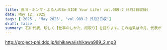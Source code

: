 ```yaml
---
title: 石川・ホンマ・ぶるんのBe-SIDE Your Life! vol.989-2（5月2日収録）
date: May 12, 2025
tags: ['2025', 'May 2025', 'vol.989-2（5月2日収']
draft: false
summary: 石川代表、珍しく【仕事のしかた、段取り】を語ります。その結果は今月、代表が担当する番組で順次放送されますので、ご注目ください。（仕事のストレスを早めに解消するのは良いとして、翌日に差し掛かるのはチョットね...）
---
```


http://project-phi.ddo.jp/ishikawa/ishikawa989_2.mp3